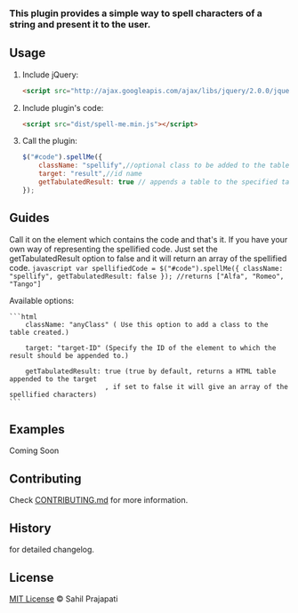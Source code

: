 ### This plugin provides a simple way to spell characters of a string and present it to the user. 

## Usage

1. Include jQuery:

	```html
	<script src="http://ajax.googleapis.com/ajax/libs/jquery/2.0.0/jquery.min.js"></script>
	```

2. Include plugin's code:

	```html
	<script src="dist/spell-me.min.js"></script>
	```

3. Call the plugin:

	```javascript
	$("#code").spellMe({
		className: "spellify",//optional class to be added to the table
		target: "result",//id name
		getTabulatedResult: true // appends a table to the specified target
	});
	```
## Guides

Call it on the element which contains the code and that's it. If you have your own way of representing the spellified code. Just set the getTabulatedResult option to false and it will return an array of the spellified code.
	```javascript
	var spellifiedCode = $("#code").spellMe({
							className: "spellify",
							getTabulatedResult: false
						});
	//returns ["Alfa", "Romeo", "Tango"]
	```

Available options: 

	```html
	 	className: "anyClass" ( Use this option to add a class to the table created.)
	
	 	target: "target-ID" (Specify the ID of the element to which the result should be appended to.)
	
	 	getTabulatedResult: true (true by default, returns a HTML table appended to the target
							, if set to false it will give an array of the spellified characters)
    ```							

## Examples

Coming Soon 

## Contributing

Check [CONTRIBUTING.md](https://github.com/sahil290791/spell-me/blob/master/CONTRIBUTING.md) for more information.

## History

 for detailed changelog.

## License

[MIT License](https://github.com/sahil290791/spell-me/blob/master/LICENSE) © Sahil Prajapati

